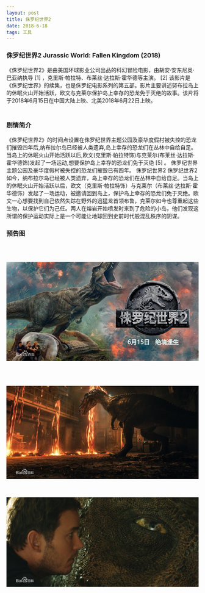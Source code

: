 ```yaml
---
layout: post
title: 侏罗纪世界2 
date: 2018-6-18 
tags: 工具    
---
```



### 侏罗纪世界2 Jurassic World: Fallen Kingdom (2018)

《侏罗纪世界2》是由美国环球影业公司出品的科幻冒险电影，由胡安·安东尼奥·巴亚纳执导 [1]  ，克里斯·帕拉特、布莱丝·达拉斯·霍华德等主演。 [2] 
该影片是《侏罗纪世界》的续集，也是侏罗纪电影系列的第五部。影片主要讲述努布拉岛上的休眠火山开始活跃，欧文与克莱尔保护岛上幸存的恐龙免于灭绝的故事。该片将于2018年6月15日在中国大陆上映、北美2018年6月22日上映。            
　　

### 剧情简介

《侏罗纪世界2》的时间点设置在侏罗纪世界主题公园及豪华度假村被失控的恐龙们摧毁四年后,纳布拉尔岛已经被人类遗弃,岛上幸存的恐龙们在丛林中自给自足。当岛上的休眠火山开始活跃以后,欧文(克里斯·帕拉特饰)与克莱尔(布莱丝·达拉斯·霍华德饰)发起了一场运动,想要保护岛上幸存的恐龙们免于灭绝 [5]  。
侏罗纪世界主题公园及豪华度假村被失控的恐龙们摧毁已有四年。
侏罗纪世界2
侏罗纪世界2
如今，纳布拉尔岛已经被人类遗弃，岛上幸存的恐龙们在丛林中自给自足。当岛上的休眠火山开始活跃以后，欧文（克里斯·帕拉特饰）与克莱尔（布莱丝·达拉斯·霍华德饰）发起了一场运动，被邀请回到岛上，保护岛上幸存的恐龙们免于灭绝。欧文一心想要找到自己依然失踪在野外的迅猛龙首领布鲁，克莱尔如今也尊重起这些生物，以保护它们为己任。两人在熔岩开始喷发时来到了危险的小岛，他们发现这所谓的保护运动实际上是一个可能让地球回到史前时代般混乱秩序的阴谋。

### 预告图

<br />




<br />

![](/images/posts/markdown/image1.png)

<br />



<br />

![](/images/posts/markdown/image2.png)

<br />



![](/images/posts/markdown/image3.png)

               
<br>

         

